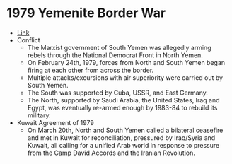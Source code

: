 # 1979 Yemenite Border War
- [Link](https://en.wikipedia.org/wiki/Yemenite_War_of_1979)
- Conflict
    - The Marxist government of South Yemen was allegedly arming rebels through the National Democrat Front in North Yemen.
    - On February 24th, 1979, forces from North and South Yemen began firing at each other from across the border.
    - Multiple attacks/excursions with air superiority were carried out by South Yemen.
    - The South was supported by Cuba, USSR, and East Germany.
    - The North, supported by Saudi Arabia, the United States, Iraq and Egypt, was eventually re-armed enough by 1983-84 to rebuild its military.
- Kuwait Agreement of 1979
    - On March 20th, North and South Yemen called a bilateral ceasefire and met in Kuwait for reconciliation, pressured by Iraq/Syria and Kuwait, all calling for a unified Arab world in response to pressure from the Camp David Accords and the Iranian Revolution.